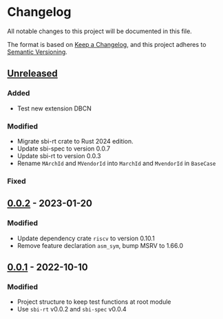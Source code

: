 # Changelog

All notable changes to this project will be documented in this file.

The format is based on [Keep a Changelog](https://keepachangelog.com/en/1.0.0/), and this project adheres
to [Semantic Versioning](https://semver.org/spec/v2.0.0.html).

## [Unreleased]

### Added

- Test new extension DBCN

### Modified

- Migrate sbi-rt crate to Rust 2024 edition.
- Update sbi-spec to version 0.0.7
- Update sbi-rt to version 0.0.3
- Rename `MArchId` and `MVendorId` into `MarchId` and `MvendorId` in `BaseCase`

### Fixed

## [0.0.2] - 2023-01-20

### Modified

- Update dependency crate `riscv` to version 0.10.1
- Remove feature declaration `asm_sym`, bump MSRV to 1.66.0

## [0.0.1] - 2022-10-10

### Modified

- Project structure to keep test functions at root module
- Use `sbi-rt` v0.0.2 and `sbi-spec` v0.0.4

[Unreleased]: https://github.com/rustsbi/sbi-testing/compare/v0.0.2...HEAD
[0.0.2]: https://github.com/rustsbi/sbi-testing/compare/v0.0.1...v0.0.2
[0.0.1]: https://github.com/rustsbi/sbi-testing/compare/v0.0.0...v0.0.1
